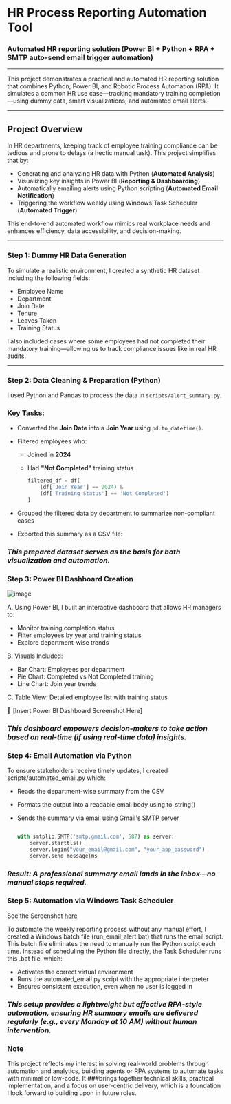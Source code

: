 # HR Process Reporting Automation Tool 
### Automated HR reporting solution (Power BI + Python + RPA + SMTP auto-send email trigger automation)

---

This project demonstrates a practical and automated HR reporting solution that combines Python, Power BI, and Robotic Process Automation (RPA). It simulates a common HR use case—tracking mandatory training completion—using dummy data, smart visualizations, and automated email alerts.

---

## Project Overview

In HR departments, keeping track of employee training compliance can be tedious and prone to delays (a hectic manual task). This project simplifies that by:

- Generating and analyzing HR data with Python (**Automated Analysis**)
- Visualizing key insights in Power BI (**Reporting & Dashboarding**)
- Automatically emailing alerts using Python scripting  (**Automated Email Notification**) 
- Triggering the workflow weekly using Windows Task Scheduler  (**Automated Trigger**)

This end-to-end automated workflow mimics real workplace needs and enhances efficiency, data accessibility, and decision-making.

---

### Step 1: Dummy HR Data Generation

To simulate a realistic environment, I created a synthetic HR dataset including the following fields:

- Employee Name  
- Department  
- Join Date  
- Tenure  
- Leaves Taken  
- Training Status  

I also included cases where some employees had not completed their mandatory training—allowing us to track compliance issues like in real HR audits.

---

### Step 2: Data Cleaning & Preparation (Python)

I used Python and Pandas to process the data in `scripts/alert_summary.py`.

### Key Tasks:
- Converted the **Join Date** into a **Join Year** using `pd.to_datetime()`.
- Filtered employees who:
  - Joined in **2024**
  - Had **"Not Completed"** training status

    ```python
    filtered_df = df[
        (df['Join_Year'] == 2024) & 
        (df['Training Status'] == 'Not Completed')
    ]
    ```

- Grouped the filtered data by department to summarize non-compliant cases
- Exported this summary as a CSV file:

### *This prepared dataset serves as the basis for both visualization and automation.*

### Step 3: Power BI Dashboard Creation

![image](https://github.com/user-attachments/assets/0a0885f2-44b7-483e-ad8c-0dcb4bb5a6c4)

A. Using Power BI, I built an interactive dashboard that allows HR managers to:

- Monitor training completion status
- Filter employees by year and training status
- Explore department-wise trends

B. Visuals Included:
- Bar Chart: Employees per department
- Pie Chart: Completed vs Not Completed training
- Line Chart: Join year trends

C. Table View: Detailed employee list with training status

📸 [Insert Power BI Dashboard Screenshot Here]

### *This dashboard empowers decision-makers to take action based on real-time (if using real-time data) insights.*


### Step 4: Email Automation via Python
To ensure stakeholders receive timely updates, I created scripts/automated_email.py which:

- Reads the department-wise summary from the CSV
- Formats the output into a readable email body using to_string()
- Sends the summary via email using Gmail's SMTP server

    ```python
    
    with smtplib.SMTP('smtp.gmail.com', 587) as server:
        server.starttls()
        server.login("your_email@gmail.com", "your_app_password")
        server.send_message(ms
    ```

 ### *Result: A professional summary email lands in the inbox—no manual steps required.*

### Step 5: Automation via Windows Task Scheduler

See the Screenshot [here](https://github.com/aishincp/HR_Process_Reporting_Automation_Tool-Python-RPA-Concepts-/blob/main/images/Trigger_Scheduler_TaskManager.JPG)

To automate the weekly reporting process without any manual effort, I created a Windows batch file (run_email_alert.bat) that runs the email script. This batch file eliminates the need to manually run the Python script each time. Instead of scheduling the Python file directly, the Task Scheduler runs this .bat file, which:
- Activates the correct virtual environment
- Runs the automated_email.py script with the appropriate interpreter
- Ensures consistent execution, even when no user is logged in

### *This setup provides a lightweight but effective RPA-style automation, ensuring HR summary emails are delivered regularly (e.g., every Monday at 10 AM) without human intervention.*



### Note 
This project reflects my interest in solving real-world problems through automation and analytics, building agents or RPA systems to automate tasks with minimal or low-code. It ###brings together technical skills, practical implementation, and a focus on user-centric delivery, which is a foundation I look forward to building upon in future roles.
